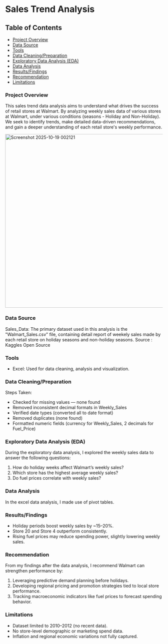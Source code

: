 # Sales Trend Analysis

## Table of Contents
- [Project Overview](#project-overview)
- [Data Source](#data-source)
- [Tools](#tools)
- [Data Cleaning/Preparation](#data-cleaning/preparation)
- [Exploratory Data Analysis (EDA)](#exploratory-data-analysis-(EDA))
- [Data Analysis](#data-analysis)
- [Results/Findings](##results/findings)
- [Recommendation](#recommendation)
- [Limitations](#limitations)
  
### Project Overview
This sales trend data analysis aims to understand what drives the success of retail stores at Walmart. By analyzing weekly sales data of various stores at Walmart, under various conditions (seasons - Holiday and Non-Holiday). We seek to identify trends, make detailed data-driven recommendations, and gain a deeper understanding of each retail store's weekly performance.

<img width="1617" height="556" alt="Screenshot 2025-10-19 002121" src="https://github.com/user-attachments/assets/228a9a1d-8ee6-4541-b9b8-a42d7ce65eb9" />

### Data Source
Sales_Data: The primary dataset used in this analysis is the "Walmart_Sales.csv" file, containing detail report of weekely sales made by each retail store on holiday seasons and non-holiday seasons.
Source : Kaggles Open Source

### Tools
- Excel: Used for data cleaning, analysis and visualization.

### Data Cleaning/Preparation
Steps Taken:
- Checked for missing values — none found
- Removed inconsistent decimal formats in Weekly_Sales
- Verified date types (converted all to date format)
- Removed duplicates (none found)
- Formatted numeric fields (currency for Weekly_Sales, 2 decimals for Fuel_Price)

### Exploratory Data Analysis (EDA)
During the exploratory data analysis, I explored the weekly sales data to answer the following questions:
1. How do holiday weeks affect Walmart’s weekly sales?
2. Which store has the highest average weekly sales?
3. Do fuel prices correlate with weekly sales?

### Data Analysis
In the excel data analysis, I made use of pivot tables.

### Results/Findings
- Holiday periods boost weekly sales by ~15–20%.
- Store 20 and Store 4 outperform consistently.
- Rising fuel prices may reduce spending power, slightly lowering weekly sales.

### Recommendation
From my findings after the data analysis, I recommend Walmart can strengthen performance by:
1. Leveraging predictive demand planning before holidays.
2. Developing regional pricing and promotion strategies tied to local store performance.
3. Tracking macroeconomic indicators like fuel prices to forecast spending behavior.

### Limitations
- Dataset limited to 2010–2012 (no recent data).
- No store-level demographic or marketing spend data.
- Inflation and regional economic variations not fully captured.
